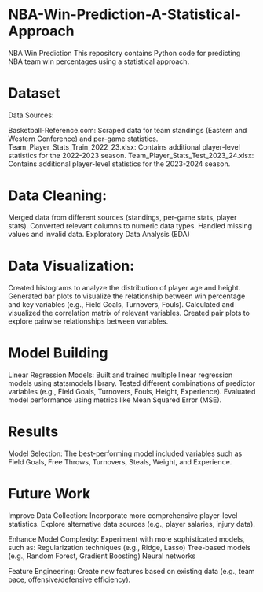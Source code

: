 # NBA-Win-Prediction-A-Statistical-Approach
NBA Win Prediction
This repository contains Python code for predicting NBA team win percentages using a statistical approach.

# Dataset
Data Sources:

Basketball-Reference.com:
Scraped data for team standings (Eastern and Western Conference) and per-game statistics.
Team_Player_Stats_Train_2022_23.xlsx:
Contains additional player-level statistics for the 2022-2023 season.
Team_Player_Stats_Test_2023_24.xlsx:
Contains additional player-level statistics for the 2023-2024 season.

# Data Cleaning:

Merged data from different sources (standings, per-game stats, player stats).
Converted relevant columns to numeric data types.
Handled missing values and invalid data.
Exploratory Data Analysis (EDA)

# Data Visualization:
Created histograms to analyze the distribution of player age and height.
Generated bar plots to visualize the relationship between win percentage and key variables (e.g., Field Goals, Turnovers, Fouls).
Calculated and visualized the correlation matrix of relevant variables.
Created pair plots to explore pairwise relationships between variables.

# Model Building
Linear Regression Models:
Built and trained multiple linear regression models using statsmodels library.
Tested different combinations of predictor variables (e.g., Field Goals, Turnovers, Fouls, Height, Experience).
Evaluated model performance using metrics like Mean Squared Error (MSE).

# Results

Model Selection:
The best-performing model included variables such as Field Goals, Free Throws, Turnovers, Steals, Weight, and Experience.

# Future Work

Improve Data Collection:
Incorporate more comprehensive player-level statistics.
Explore alternative data sources (e.g., player salaries, injury data).

Enhance Model Complexity:
Experiment with more sophisticated models, such as:
Regularization techniques (e.g., Ridge, Lasso)
Tree-based models (e.g., Random Forest, Gradient Boosting)
Neural networks

Feature Engineering:
Create new features based on existing data (e.g., team pace, offensive/defensive efficiency).

